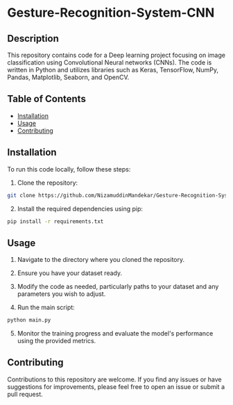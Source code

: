 # Gesture-Recognition-System-CNN

## Description

This repository contains code for a Deep learning project focusing on image classification using Convolutional Neural networks (CNNs). The code is written in Python and utilizes libraries such as Keras, TensorFlow, NumPy, Pandas, Matplotlib, Seaborn, and OpenCV.

## Table of Contents

- [Installation](#installation)
- [Usage](#usage)
- [Contributing](#contributing)

## Installation

To run this code locally, follow these steps:

1. Clone the repository:

```bash
git clone https://github.com/NizamuddinMandekar/Gesture-Recognition-System-CNN.git
```

2. Install the required dependencies using pip:

```bash
pip install -r requirements.txt
```

## Usage

1. Navigate to the directory where you cloned the repository.

2. Ensure you have your dataset ready. 

3. Modify the code as needed, particularly paths to your dataset and any parameters you wish to adjust.

4. Run the main script:

```bash
python main.py
```

5. Monitor the training progress and evaluate the model's performance using the provided metrics.

## Contributing

Contributions to this repository are welcome. If you find any issues or have suggestions for improvements, please feel free to open an issue or submit a pull request.

